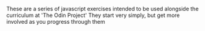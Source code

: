 These are a series of javascript exercises intended to be used alongside the curriculum at 'The Odin Project'  They start very simply, but get more involved as you progress through them